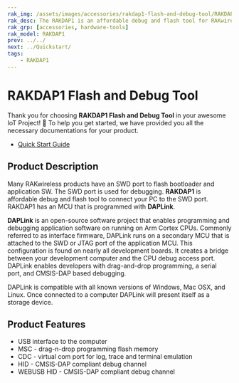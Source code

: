 ```yaml
---
rak_img: /assets/images/accessories/rakdap1-flash-and-debug-tool/RAKDAP1_home.png
rak_desc: The RAKDAP1 is an affordable debug and flash tool for RAKwireless products.
rak_grp: [accessories, hardware-tools]
rak_model: RAKDAP1
prev: ../../
next: ../Quickstart/
tags: 
    - RAKDAP1
---
```


# RAKDAP1 Flash and Debug Tool

Thank you for choosing **RAKDAP1 Flash and Debug Tool** in your awesome IoT Project! 🎉 To help you get started, we have provided you all the necessary documentations for your product.

* [Quick Start Guide](../Quickstart/)

## Product Description

Many RAKwireless products have an SWD port to flash bootloader and application SW. The SWD port is used for debugging. **RAKDAP1** is affordable debug and flash tool to connect your PC to the SWD port. RAKDAP1 has an MCU that is programmed with **DAPLink**.    

**DAPLink** is an open-source software project that enables programming and debugging application software on running on Arm Cortex CPUs. Commonly referred to as interface firmware, DAPLink runs on a secondary MCU that is attached to the SWD or JTAG port of the application MCU. This configuration is found on nearly all development boards. It creates a bridge between your development computer and the CPU debug access port. DAPLink enables developers with drag-and-drop programming, a serial port, and CMSIS-DAP based debugging.

DAPLink is compatible with all known versions of Windows, Mac OSX, and Linux. Once connected to a computer DAPLink will present itself as a storage device.

## Product Features

- USB interface to the computer
- MSC - drag-n-drop programming flash memory
- CDC - virtual com port for log, trace and terminal emulation
- HID - CMSIS-DAP compliant debug channel
- WEBUSB HID - CMSIS-DAP compliant debug channel


